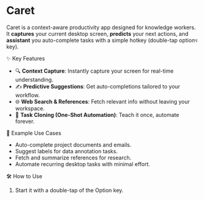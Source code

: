 # Caret 

Caret is a context-aware productivity app designed for knowledge workers.
It **captures** your current desktop screen, **predicts** your next actions, and **assistant** you auto-complete tasks with a simple hotkey (double-tap option`⌥` key).

✨ Key Features
- 🔍 **Context Capture**: Instantly capture your screen for real-time understanding.
- ✍️ **Predictive Suggestions**: Get auto-completions tailored to your workflow.
- 🌐 **Web Search & References**: Fetch relevant info without leaving your workspace.
- 🤖 **Task Cloning (One-Shot Automation)**: Teach it once, automate forever.

🚀 Example Use Cases
- Auto-complete project documents and emails.
- Suggest labels for data annotation tasks.
- Fetch and summarize references for research.
- Automate recurring desktop tasks with minimal effort.

🛠️ How to Use
1. Start it with a double-tap of the Option key.
